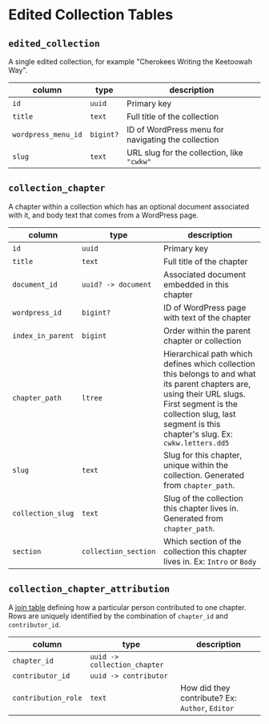 # Edited Collection Tables

## `edited_collection`

A single edited collection, for example "Cherokees Writing the Keetoowah Way".

| column              | type      | description                                        |
|---------------------|-----------|----------------------------------------------------|
| `id`                | `uuid`    | Primary key                                        |
| `title`             | `text`    | Full title of the collection                       |
| `wordpress_menu_id` | `bigint?` | ID of WordPress menu for navigating the collection |
| `slug`              | `text`    | URL slug for the collection, like `"cwkw"`         |

## `collection_chapter`

A chapter within a collection which has an optional document associated with it, and body text that comes from a WordPress page.

| column            | type                 | description                                                                                                                                                                                                                 |
|-------------------|----------------------|-----------------------------------------------------------------------------------------------------------------------------------------------------------------------------------------------------------------------------|
| `id`              | `uuid`               | Primary key                                                                                                                                                                                                                 |
| `title`           | `text`               | Full title of the chapter                                                                                                                                                                                                   |
| `document_id`     | `uuid? -> document`  | Associated document embedded in this chapter                                                                                                                                                                                |
| `wordpress_id`    | `bigint?`            | ID of WordPress page with text of the chapter                                                                                                                                                                               |
| `index_in_parent` | `bigint`             | Order within the parent chapter or collection                                                                                                                                                                               |
| `chapter_path`    | `ltree`              | Hierarchical path which defines which collection this belongs to and what its parent chapters are, using their URL slugs. First segment is the collection slug, last segment is this chapter's slug. Ex: `cwkw.letters.dd5` |
| `slug`            | `text`               | Slug for this chapter, unique within the collection. Generated from `chapter_path`.                                                                                                                                         |
| `collection_slug` | `text`               | Slug of the collection this chapter lives in. Generated from `chapter_path`.                                                                                                                                                                                                                            |
| `section`         | `collection_section` | Which section of the collection this chapter lives in. Ex: `Intro` or `Body`                                                                                                                                                |

## `collection_chapter_attribution`

A [join table](https://learn.co/lessons/sql-join-tables-readme) defining how a particular person contributed to one chapter.
Rows are uniquely identified by the combination of `chapter_id` and `contributor_id`.

| column              | type                         | description                                     |
|---------------------|------------------------------|-------------------------------------------------|
| `chapter_id`        | `uuid -> collection_chapter` |                                                 |
| `contributor_id`    | `uuid -> contributor`        |                                                 |
| `contribution_role` | `text`                       | How did they contribute? Ex: `Author`, `Editor` |
